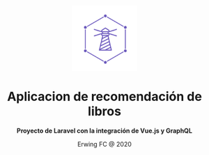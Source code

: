 <div align="center">
  <a target="_blank" href="https://www.lighthouse-php.com">
    <img src="./logo.png" alt=lighthouse-logo" width="150" height="150">
  </a>
</div>

<div align="center">

# Aplicacion de recomendación de libros 

**Proyecto de Laravel con la integración de Vue.js y GraphQL**

Erwing FC @ 2020
</div>


